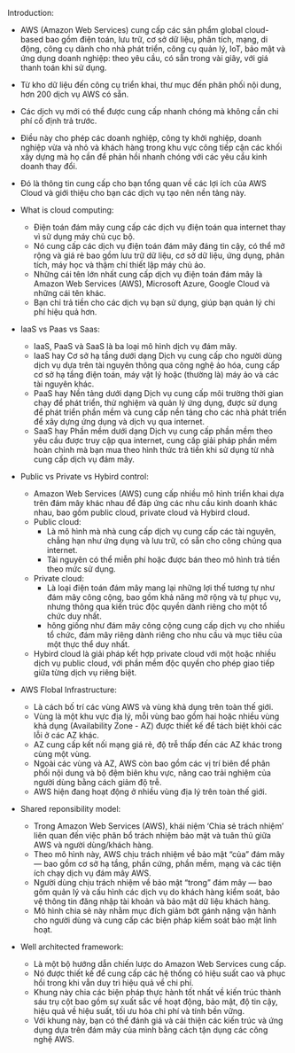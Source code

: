 Introduction:
  - AWS (Amazon Web Services) cung cấp các sản phẩm global cloud-based bao gồm điện toán, lưu trữ, cơ sở dữ liệu, phân tích, mạng, di động, công cụ dành cho nhà phát triển, công cụ quản lý, IoT, bảo mật và ứng dụng doanh nghiệp: theo yêu cầu, có sẵn trong vài giây, với giá thanh toán khi sử dụng.
  - Từ kho dữ liệu đến công cụ triển khai, thư mục đến phân phối nội dung, hơn 200 dịch vụ AWS có sẵn.
  - Các dịch vụ mới có thể được cung cấp nhanh chóng mà không cần chi phí cố định trả trước.
  - Điều này cho phép các doanh nghiệp, công ty khởi nghiệp, doanh nghiệp vừa và nhỏ và khách hàng trong khu vực công tiếp cận các khối xây dựng mà họ cần để phản hồi nhanh chóng với các yêu cầu kinh doanh thay đổi.
  - Đó là thông tin cung cấp cho bạn tổng quan về các lợi ích của AWS Cloud và giới thiệu cho bạn các dịch vụ tạo nên nền tảng này.

  - What is cloud computing:
    + Điện toán đám mây cung cấp các dịch vụ điện toán qua internet thay vì sử dụng máy chủ cục bộ.
    + Nó cung cấp các dịch vụ điện toán đám mây đáng tin cậy, có thể mở rộng và giá rẻ bao gồm lưu trữ dữ liệu, cơ sở dữ liệu, ứng dụng, phân tích, máy học và thậm chí thiết lập máy chủ ảo.
    + Những cái tên lớn nhất cung cấp dịch vụ điện toán đám mây là Amazon Web Services (AWS), Microsoft Azure, Google Cloud và những cái tên khác.
    + Bạn chỉ trả tiền cho các dịch vụ bạn sử dụng, giúp bạn quản lý chi phí hiệu quả hơn.
   
  - IaaS vs Paas vs Saas:
    + IaaS, PaaS và SaaS là ​​ba loại mô hình dịch vụ đám mây.
    + IaaS hay Cơ sở hạ tầng dưới dạng Dịch vụ cung cấp cho người dùng dịch vụ dựa trên tài nguyên thông qua công nghệ ảo hóa, cung cấp cơ sở hạ tầng điện toán, máy vật lý hoặc (thường là) máy ảo và các tài nguyên khác.
    + PaaS hay Nền tảng dưới dạng Dịch vụ cung cấp môi trường thời gian chạy để phát triển, thử nghiệm và quản lý ứng dụng, được sử dụng để phát triển phần mềm và cung cấp nền tảng cho các nhà phát triển để xây dựng ứng dụng và dịch vụ qua internet.
    + SaaS hay Phần mềm dưới dạng Dịch vụ cung cấp phần mềm theo yêu cầu được truy cập qua internet, cung cấp giải pháp phần mềm hoàn chỉnh mà bạn mua theo hình thức trả tiền khi sử dụng từ nhà cung cấp dịch vụ đám mây.
   
  - Public vs Private vs Hybird control:
    + Amazon Web Services (AWS) cung cấp nhiều mô hình triển khai dựa trên đám mây khác nhau để đáp ứng các nhu cầu kinh doanh khác nhau, bao gồm public cloud, private cloud và Hybird cloud.
    + Public cloud:
      + Là mô hình mà nhà cung cấp dịch vụ cung cấp các tài nguyên, chẳng hạn như ứng dụng và lưu trữ, có sẵn cho công chúng qua internet.
      + Tài nguyên có thể miễn phí hoặc được bán theo mô hình trả tiền theo mức sử dụng.
    + Private cloud:
      + Là loại điện toán đám mây mang lại những lợi thế tương tự như đám mây công cộng, bao gồm khả năng mở rộng và tự phục vụ, nhưng thông qua kiến ​​trúc độc quyền dành riêng cho một tổ chức duy nhất.
      + hông giống như đám mây công cộng cung cấp dịch vụ cho nhiều tổ chức, đám mây riêng dành riêng cho nhu cầu và mục tiêu của một thực thể duy nhất.
    + Hybird cloud là giải pháp kết hợp private cloud với một hoặc nhiều dịch vụ public cloud, với phần mềm độc quyền cho phép giao tiếp giữa từng dịch vụ riêng biệt.
   
  - AWS Flobal Infrastructure:
    + Là cách bố trí các vùng AWS và vùng khả dụng trên toàn thế giới.
    + Vùng là một khu vực địa lý, mỗi vùng bao gồm hai hoặc nhiều vùng khả dụng (Availability Zone - AZ) được thiết kế để tách biệt khỏi các lỗi ở các AZ khác.
    + AZ cung cấp kết nối mạng giá rẻ, độ trễ thấp đến các AZ khác trong cùng một vùng.
    + Ngoài các vùng và AZ, AWS còn bao gồm các vị trí biên để phân phối nội dung và bộ đệm biên khu vực, nâng cao trải nghiệm của người dùng bằng cách giảm độ trễ.
    + AWS hiện đang hoạt động ở nhiều vùng địa lý trên toàn thế giới.
   
  - Shared reponsibility model:
    + Trong Amazon Web Services (AWS), khái niệm ‘Chia sẻ trách nhiệm’ liên quan đến việc phân bổ trách nhiệm bảo mật và tuân thủ giữa AWS và người dùng/khách hàng.
    + Theo mô hình này, AWS chịu trách nhiệm về bảo mật “của” đám mây — bao gồm cơ sở hạ tầng, phần cứng, phần mềm, mạng và các tiện ích chạy dịch vụ đám mây AWS.
    + Người dùng chịu trách nhiệm về bảo mật “trong” đám mây — bao gồm quản lý và cấu hình các dịch vụ do khách hàng kiểm soát, bảo vệ thông tin đăng nhập tài khoản và bảo mật dữ liệu khách hàng.
    + Mô hình chia sẻ này nhằm mục đích giảm bớt gánh nặng vận hành cho người dùng và cung cấp các biện pháp kiểm soát bảo mật linh hoạt.
   
  - Well architected framework:
    + Là một bộ hướng dẫn chiến lược do Amazon Web Services cung cấp.
    + Nó được thiết kế để cung cấp các hệ thống có hiệu suất cao và phục hồi trong khi vẫn duy trì hiệu quả về chi phí.
    + Khung này chia các biện pháp thực hành tốt nhất về kiến ​​trúc thành sáu trụ cột bao gồm sự xuất sắc về hoạt động, bảo mật, độ tin cậy, hiệu quả về hiệu suất, tối ưu hóa chi phí và tính bền vững.
    + Với khung này, bạn có thể đánh giá và cải thiện các kiến ​​trúc và ứng dụng dựa trên đám mây của mình bằng cách tận dụng các công nghệ AWS.
